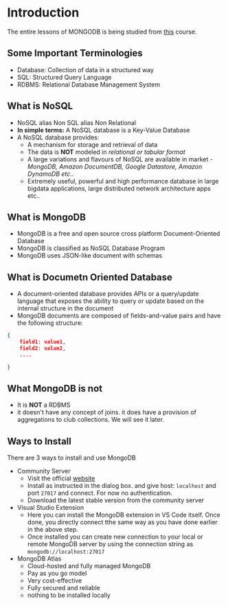 # Introduction

The entire lessons of MONGODB is being studied from [this](https://www.youtube.com/watch?v=Ya0H-7A5cE4&list=PLp50dWW_m40UWFSV6PTgYzciZJIxgHy7Q&t=0s) course.

## Some Important Terminologies

- Database: Collection of data in a structured way
- SQL: Structured Query Language
- RDBMS: Relational Database Management System

## What is NoSQL

- NoSQL alias Non SQL alias Non Relational
- **In simple terms:** A NoSQL database is a Key-Value Database
- A NoSQL database provides:
  - A mechanism for storage and retrieval of data
  - The data is **NOT** modeled in _relational or tabular format_
  - A large variations and flavours of NoSQL are available in market - _MongoDB, Amazon DocumentDB, Google Datastore, Amazon DynamoDB etc_..
  - Extremely useful, powerful and high performance database in large bigdata applications, large distributed network architecture apps etc..

## What is MongoDB

- MongoDB is a free and open source cross platform Document-Oriented Database
- MongoDB is classified as NoSQL Database Program
- MongoDB uses JSON-like document with schemas

## What is Documetn Oriented Database

- A document-oriented database provides APIs or a query/update language that exposes the ability to query or update based on the internal structure in the document
- MongoDB documents are composed of fields-and-value pairs and have the following structure:

```json
{
    field1: value1,
    field2: value2,
    ....

}
```

## What MongoDB is not

- It is **NOT** a RDBMS
- it doesn't have any concept of joins. it does have a provision of aggregations to club collections. We will see it later.

## Ways to Install

There are 3 ways to install and use MongoDB

- Community Server
  - Visit the official [website](https://www.mongodb.com/try/download/community)
  - Install as instructed in the dialog box. and give host: `localhost` and port `27017` and connect. For now no authentication.
  - Download the latest stable version from the community server
- Visual Studio Extension
  - Here you can install the MongoDB extension in VS Code itself. Once done, you directly connect tthe same way as you have done earlier in the above step.
  - Once installed you can create new connection to your local or remote MongoDB server by using the connection string as `mongodb://localhost:27017`
- MongoDB Atlas
  - Cloud-hosted and fully managed MongoDB
  - Pay as you go model
  - Very cost-effective
  - Fully secured and reliable
  - nothing to be installed locally
